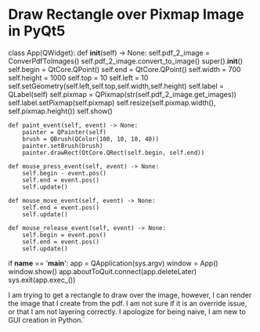 
# Draw Rectangle over Pixmap Image in PyQt5

class App(QWidget):
    def __init__(self) -> None:
        self.pdf_2_image = ConverPdfToImages()
        self.pdf_2_image.convert_to_image()
        super().__init__()
        self.begin = QtCore.QPoint()
        self.end = QtCore.QPoint()
        self.width = 700
        self.height = 1000
        self.top = 10
        self.left = 10
        self.setGeometry(self.left,self.top,self.width,self.height)
        self.label = QLabel(self)
        self.pixmap = QPixmap(str(self.pdf_2_image.get_images)) 
        self.label.setPixmap(self.pixmap)
        self.resize(self.pixmap.width(), self.pixmap.height())
        self.show()

    def paint_event(self, event) -> None:
        painter = QPainter(self)
        brush = QBrush(QColor(100, 10, 10, 40))
        painter.setBrush(brush)
        painter.drawRect(QtCore.QRect(self.begin, self.end))

    def mouse_press_event(self, event) -> None:
        self.begin - event.pos()
        self.end = event.pos()
        self.update()

    def mouse_move_event(self, event) -> None:
        self.end = event.pos()
        self.update()
    
    def mouse_release_event(self, event) -> None:
        self.begin = event.pos()
        self.end = event.pos()
        self.update()


if __name__ == '__main__':
    app = QApplication(sys.argv)
    window = App()
    window.show()
    app.aboutToQuit.connect(app.deleteLater)
    sys.exit(app.exec_())

I am trying to get a rectangle to draw over the image, however, I can render the image that I create from the pdf. I am not sure if it is an override issue, or that I am not layering correctly. I apologize for being naive, I am new to GUI creation in Python.`

        